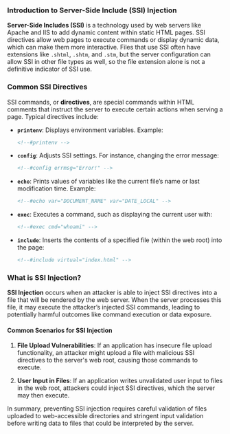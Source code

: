 ### Introduction to Server-Side Include (SSI) Injection

**Server-Side Includes (SSI)** is a technology used by web servers like Apache and IIS to add dynamic content within static HTML pages. SSI directives allow web pages to execute commands or display dynamic data, which can make them more interactive. Files that use SSI often have extensions like `.shtml`, `.shtm`, and `.stm`, but the server configuration can allow SSI in other file types as well, so the file extension alone is not a definitive indicator of SSI use.

### Common SSI Directives

SSI commands, or **directives**, are special commands within HTML comments that instruct the server to execute certain actions when serving a page. Typical directives include:

- **`printenv`**: Displays environment variables. Example:
    ```html
    <!--#printenv -->
    ```

- **`config`**: Adjusts SSI settings. For instance, changing the error message:
    ```html
    <!--#config errmsg="Error!" -->
    ```

- **`echo`**: Prints values of variables like the current file’s name or last modification time. Example:
    ```html
    <!--#echo var="DOCUMENT_NAME" var="DATE_LOCAL" -->
    ```

- **`exec`**: Executes a command, such as displaying the current user with:
    ```html
    <!--#exec cmd="whoami" -->
    ```

- **`include`**: Inserts the contents of a specified file (within the web root) into the page:
    ```html
    <!--#include virtual="index.html" -->
    ```

### What is SSI Injection?

**SSI Injection** occurs when an attacker is able to inject SSI directives into a file that will be rendered by the web server. When the server processes this file, it may execute the attacker’s injected SSI commands, leading to potentially harmful outcomes like command execution or data exposure.

#### Common Scenarios for SSI Injection

1. **File Upload Vulnerabilities**: If an application has insecure file upload functionality, an attacker might upload a file with malicious SSI directives to the server's web root, causing those commands to execute.

2. **User Input in Files**: If an application writes unvalidated user input to files in the web root, attackers could inject SSI directives, which the server may then execute.

In summary, preventing SSI injection requires careful validation of files uploaded to web-accessible directories and stringent input validation before writing data to files that could be interpreted by the server.